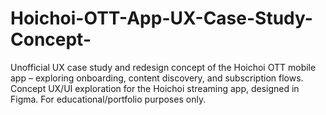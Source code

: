# Hoichoi-OTT-App-UX-Case-Study-Concept-
Unofficial UX case study and redesign concept of the Hoichoi OTT mobile app – exploring onboarding, content discovery, and subscription flows.  Concept UX/UI exploration for the Hoichoi streaming app, designed in Figma. For educational/portfolio purposes only.
